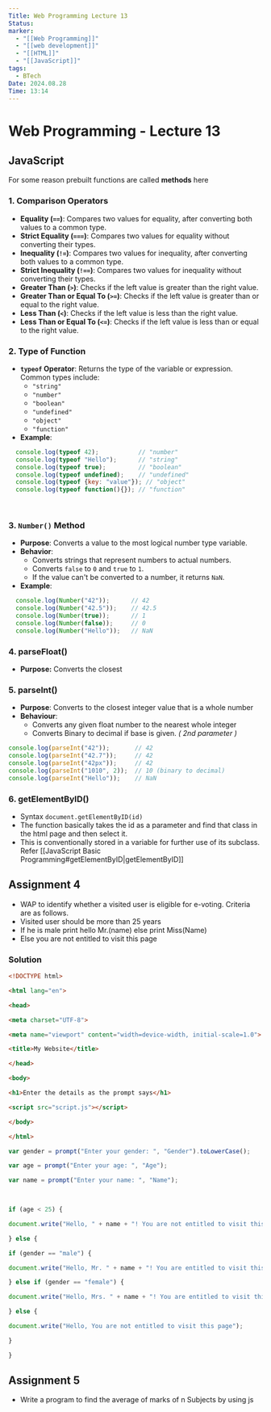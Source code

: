 ```yaml
---
Title: Web Programming Lecture 13
Status: 
marker:
  - "[[Web Programming]]"
  - "[[web development]]"
  - "[[HTML]]"
  - "[[JavaScript]]"
tags:
  - BTech
Date: 2024.08.28
Time: 13:14
---
```

# Web Programming - Lecture 13


## JavaScript
For some reason prebuilt functions are called **methods** here
### 1. Comparison Operators
- **Equality (`==`)**: Compares two values for equality, after converting both values to a common type.
- **Strict Equality (`===`)**: Compares two values for equality without converting their types.
- **Inequality (`!=`)**: Compares two values for inequality, after converting both values to a common type.
- **Strict Inequality (`!==`)**: Compares two values for inequality without converting their types.
- **Greater Than (`>`)**: Checks if the left value is greater than the right value.
- **Greater Than or Equal To (`>=`)**: Checks if the left value is greater than or equal to the right value.
- **Less Than (`<`)**: Checks if the left value is less than the right value.
- **Less Than or Equal To (`<=`)**: Checks if the left value is less than or equal to the right value.

### 2. Type of Function
- **`typeof` Operator**: Returns the type of the variable or expression. Common types include:
  - `"string"`
  - `"number"`
  - `"boolean"`
  - `"undefined"`
  - `"object"`
  - `"function"`
- **Example**:
```js
  console.log(typeof 42);           // "number"
  console.log(typeof "Hello");      // "string"
  console.log(typeof true);         // "boolean"
  console.log(typeof undefined);    // "undefined"
  console.log(typeof {key: "value"}); // "object"
  console.log(typeof function(){}); // "function"
  
 
```

### 3. `Number()` Method
- **Purpose**: Converts a value to the most logical number type variable.
- **Behavior**:
  - Converts strings that represent numbers to actual numbers.
  - Converts `false` to `0` and `true` to `1`.
  - If the value can't be converted to a number, it returns `NaN`.
- **Example**:
```js
  console.log(Number("42"));      // 42
  console.log(Number("42.5"));    // 42.5
  console.log(Number(true));      // 1
  console.log(Number(false));     // 0
  console.log(Number("Hello"));   // NaN
```
### 4. parseFloat()
- **Purpose:** Converts the closest 


### 5. parseInt()
- **Purpose**: Converts to the closest integer value that is a whole number
- **Behaviour**:
	- Converts any given float number to the nearest whole integer
	- Converts Binary to decimal if base is given. *( 2nd parameter )*
```js
console.log(parseInt("42"));       // 42
console.log(parseInt("42.7"));     // 42
console.log(parseInt("42px"));     // 42
console.log(parseInt("1010", 2));  // 10 (binary to decimal)
console.log(parseInt("Hello"));    // NaN

```

### 6. getElementByID()
- Syntax `document.getElementByID(id)`
- The function basically takes the id as a parameter and find that class in the html page and then select it.
- This is conventionally stored in a variable for further use of its subclass.
Refer [[JavaScript Basic Programming#getElementByID|getElementByID]]
## Assignment 4
- WAP to identify whether a visited user is eligible for e-voting. Criteria are as follows.
- Visited user should be more than 25 years
- If he is male print hello Mr.(name) else print Miss(Name)
- Else you are not entitled to visit this page
### Solution 
```html
<!DOCTYPE html>

<html lang="en">

<head>

<meta charset="UTF-8">

<meta name="viewport" content="width=device-width, initial-scale=1.0">

<title>My Website</title>

</head>

<body>

<h1>Enter the details as the prompt says</h1>

<script src="script.js"></script>

</body>

</html>
```

```js
var gender = prompt("Enter your gender: ", "Gender").toLowerCase();

var age = prompt("Enter your age: ", "Age");

var name = prompt("Enter your name: ", "Name");

  

if (age < 25) {

document.write("Hello, " + name + "! You are not entitled to visit this page");

} else {

if (gender == "male") {

document.write("Hello, Mr. " + name + "! You are entitled to visit this page");

} else if (gender == "female") {

document.write("Hello, Mrs. " + name + "! You are entitled to visit this page");

} else {

document.write("Hello, You are not entitled to visit this page");

}

}
```

## Assignment 5
- Write a program to find the average of marks of n Subjects by using js
